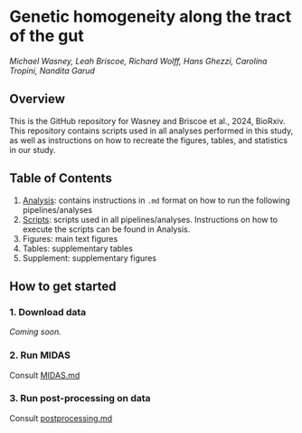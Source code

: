 # Genetic homogeneity along the tract of the gut
*Michael Wasney, Leah Briscoe, Richard Wolff, Hans Ghezzi, Carolina Tropini, Nandita Garud*

## Overview
This is the GitHub repository for Wasney and Briscoe et al., 2024, BioRxiv. This repository contains scripts used in all analyses performed in this study, as well as instructions on how to recreate the figures, tables, and statistics in our study. 

## Table of Contents

1. [Analysis](https://github.com/garudlab/Wasney-Briscoe-2024/tree/main/analysis): contains instructions in `.md` format on how to run the following pipelines/analyses
2. [Scripts](https://github.com/garudlab/Wasney-Briscoe-2024/tree/main/scripts): scripts used in all pipelines/analyses. Instructions on how to execute the scripts can be found in Analysis.
3. Figures: main text figures
4. Tables: supplementary tables
5. Supplement: supplementary figures

## How to get started

### 1. Download data

*Coming soon.*

### 2. Run MIDAS

Consult [MIDAS.md](https://github.com/garudlab/Wasney-Briscoe-2024/blob/main/analysis/MIDAS.md)

### 3. Run post-processing on data

Consult [postprocessing.md](https://github.com/garudlab/Wasney-Briscoe-2024/blob/main/analysis/postprocessing.md)
